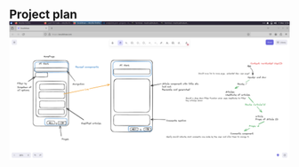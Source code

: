 ## Project plan ![Screen shot of the image plan including set up and a working tree diagram](image.png)